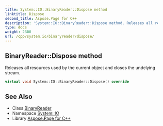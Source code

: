 ```yaml
---
title: System::IO::BinaryReader::Dispose method
linktitle: Dispose
second_title: Aspose.Page for C++
description: 'System::IO::BinaryReader::Dispose method. Releases all resources used by the current object and closes the undelying stream in C++.'
type: docs
weight: 2300
url: /cpp/system.io/binaryreader/dispose/
---
```

## BinaryReader::Dispose method


Releases all resources used by the current object and closes the undelying stream.

```cpp
virtual void System::IO::BinaryReader::Dispose() override
```

## See Also

* Class [BinaryReader](../)
* Namespace [System::IO](../../)
* Library [Aspose.Page for C++](../../../)
